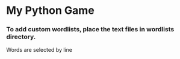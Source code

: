# My Python Game

### To add custom wordlists, place the text files in wordlists directory.
Words are selected by line
